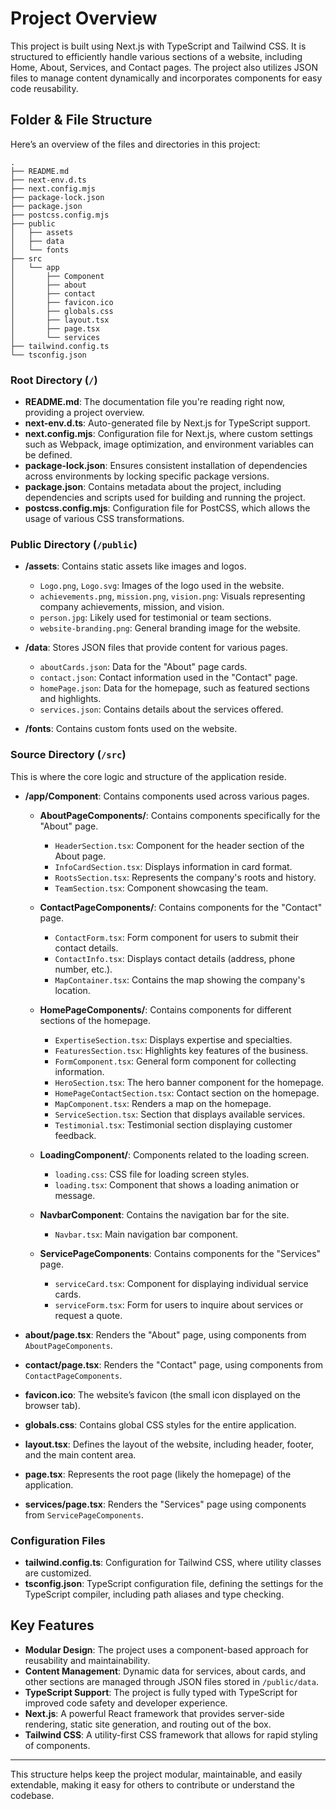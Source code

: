 
# Project Overview

This project is built using Next.js with TypeScript and Tailwind CSS. It is structured to efficiently handle various sections of a website, including Home, About, Services, and Contact pages. The project also utilizes JSON files to manage content dynamically and incorporates components for easy code reusability.

## Folder & File Structure

Here’s an overview of the files and directories in this project:

```
.
├── README.md
├── next-env.d.ts
├── next.config.mjs
├── package-lock.json
├── package.json
├── postcss.config.mjs
├── public
│   ├── assets
│   ├── data
│   └── fonts
├── src
│   └── app
│       ├── Component
│       ├── about
│       ├── contact
│       ├── favicon.ico
│       ├── globals.css
│       ├── layout.tsx
│       ├── page.tsx
│       └── services
├── tailwind.config.ts
└── tsconfig.json
```

### Root Directory (`/`)

- **README.md**: The documentation file you're reading right now, providing a project overview.
- **next-env.d.ts**: Auto-generated file by Next.js for TypeScript support.
- **next.config.mjs**: Configuration file for Next.js, where custom settings such as Webpack, image optimization, and environment variables can be defined.
- **package-lock.json**: Ensures consistent installation of dependencies across environments by locking specific package versions.
- **package.json**: Contains metadata about the project, including dependencies and scripts used for building and running the project.
- **postcss.config.mjs**: Configuration file for PostCSS, which allows the usage of various CSS transformations.

### Public Directory (`/public`)

- **/assets**: Contains static assets like images and logos.
  - `Logo.png`, `Logo.svg`: Images of the logo used in the website.
  - `achievements.png`, `mission.png`, `vision.png`: Visuals representing company achievements, mission, and vision.
  - `person.jpg`: Likely used for testimonial or team sections.
  - `website-branding.png`: General branding image for the website.

- **/data**: Stores JSON files that provide content for various pages.
  - `aboutCards.json`: Data for the "About" page cards.
  - `contact.json`: Contact information used in the "Contact" page.
  - `homePage.json`: Data for the homepage, such as featured sections and highlights.
  - `services.json`: Contains details about the services offered.

- **/fonts**: Contains custom fonts used on the website.

### Source Directory (`/src`)

This is where the core logic and structure of the application reside.

- **/app/Component**: Contains components used across various pages.
  - **AboutPageComponents/**: Contains components specifically for the "About" page.
    - `HeaderSection.tsx`: Component for the header section of the About page.
    - `InfoCardSection.tsx`: Displays information in card format.
    - `RootsSection.tsx`: Represents the company's roots and history.
    - `TeamSection.tsx`: Component showcasing the team.
  
  - **ContactPageComponents/**: Contains components for the "Contact" page.
    - `ContactForm.tsx`: Form component for users to submit their contact details.
    - `ContactInfo.tsx`: Displays contact details (address, phone number, etc.).
    - `MapContainer.tsx`: Contains the map showing the company's location.
  
  - **HomePageComponents/**: Contains components for different sections of the homepage.
    - `ExpertiseSection.tsx`: Displays expertise and specialties.
    - `FeaturesSection.tsx`: Highlights key features of the business.
    - `FormComponent.tsx`: General form component for collecting information.
    - `HeroSection.tsx`: The hero banner component for the homepage.
    - `HomePageContactSection.tsx`: Contact section on the homepage.
    - `MapComponent.tsx`: Renders a map on the homepage.
    - `ServiceSection.tsx`: Section that displays available services.
    - `Testimonial.tsx`: Testimonial section displaying customer feedback.

  - **LoadingComponent/**: Components related to the loading screen.
    - `loading.css`: CSS file for loading screen styles.
    - `loading.tsx`: Component that shows a loading animation or message.

  - **NavbarComponent**: Contains the navigation bar for the site.
    - `Navbar.tsx`: Main navigation bar component.

  - **ServicePageComponents**: Contains components for the "Services" page.
    - `serviceCard.tsx`: Component for displaying individual service cards.
    - `serviceForm.tsx`: Form for users to inquire about services or request a quote.

- **about/page.tsx**: Renders the "About" page, using components from `AboutPageComponents`.
- **contact/page.tsx**: Renders the "Contact" page, using components from `ContactPageComponents`.
- **favicon.ico**: The website’s favicon (the small icon displayed on the browser tab).
- **globals.css**: Contains global CSS styles for the entire application.
- **layout.tsx**: Defines the layout of the website, including header, footer, and the main content area.
- **page.tsx**: Represents the root page (likely the homepage) of the application.
- **services/page.tsx**: Renders the "Services" page using components from `ServicePageComponents`.

### Configuration Files

- **tailwind.config.ts**: Configuration for Tailwind CSS, where utility classes are customized.
- **tsconfig.json**: TypeScript configuration file, defining the settings for the TypeScript compiler, including path aliases and type checking.

## Key Features

- **Modular Design**: The project uses a component-based approach for reusability and maintainability.
- **Content Management**: Dynamic data for services, about cards, and other sections are managed through JSON files stored in `/public/data`.
- **TypeScript Support**: The project is fully typed with TypeScript for improved code safety and developer experience.
- **Next.js**: A powerful React framework that provides server-side rendering, static site generation, and routing out of the box.
- **Tailwind CSS**: A utility-first CSS framework that allows for rapid styling of components.

---

This structure helps keep the project modular, maintainable, and easily extendable, making it easy for others to contribute or understand the codebase.
